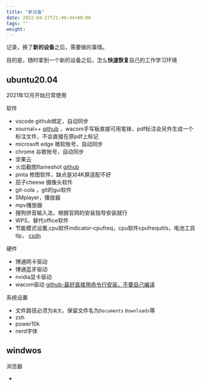 ```yaml
---
title: "新设备"
date: 2022-04-27T21:40:44+08:00
tags: ""
weight:
---
```


记录，换了**新的设备**之后，需要做的事情。

目的是，随时拿到一个新的设备之后，怎么**快速恢复**自己的工作学习环境

## ubuntu20.04

2021年12月开始日常使用

软件

+ vscode github绑定，自动同步
+ xournal++ [github](https://github.com/xournalpp/xournalpp) ，wacom手写板直接可用笔锋，pdf标注会另外生成一个标注文件，不会直接在原pdf上标记
+ microsoft edge 微软账号，自动同步
+ chrome 谷歌账号，自动同步
+ 坚果云
+ 火焰截图flameshot [github](https://github.com/flameshot-org/flameshot)
+ pinta 修图软件，缺点是对4K屏适配不好
+ 茄子cheese  摄像头软件
+ git-cola ，git的gui软件
+ SMplayer，播放器
+ mpv播放器
+ 搜狗拼音输入法，根据官网的安装指导安装就行
+ WPS，替代office软件
+ 节能模式设置,cpu软件indicator-cpufreq，cpu软件cpufrequtils，电池工具tlp， [csdn](https://blog.csdn.net/lzp_k2/article/details/97272282)

硬件

+ 博通网卡驱动
+ 博通蓝牙驱动
+ nvidia显卡驱动
+ wacom驱动 [github-最好直接用命令行安装，不要自己编译](https://github.com/linuxwacom/xf86-input-wacom/wiki/Building-The-Driver)

系统设置

+ 文件路径必须为`英文`，保留文件名为`Documents` `Downloads`等
+ zsh
+ power10k
+ nerd字体

## windwos

浏览器

+ 